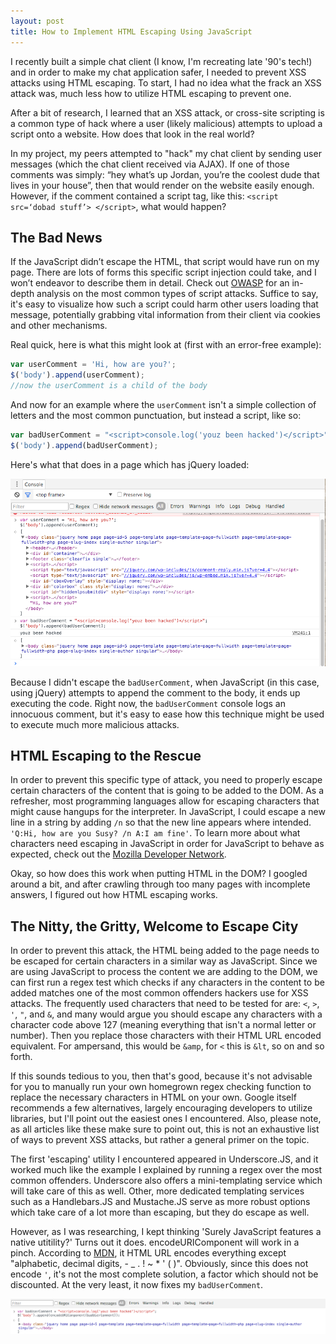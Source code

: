```yaml
---
layout: post
title: How to Implement HTML Escaping Using JavaScript
---
```

I recently built a simple chat client (I know, I'm recreating late '90's tech!) and in order to make my chat application safer, I needed to prevent XSS attacks using HTML escaping. To start, I had no idea what the frack an XSS attack was, much less how to utilize HTML escaping to prevent one.

After a bit of research, I learned that an XSS attack, or cross-site scripting is a common type of hack where a user (likely malicious) attempts to upload a script onto a website. How does that look in the real world?

In my project, my peers attempted to "hack" my chat client by sending user messages (which the chat client received via AJAX). If one of those comments was simply: “hey what’s up Jordan, you’re the coolest dude that lives in your house”, then that would render on the website easily enough. However, if the comment contained a script tag, like this: `<script src=‘dobad stuff’> </script>`, what would happen?

## The Bad News
If the JavaScript didn’t escape the HTML, that script would have run on my page. There are lots of forms this specific script injection could take, and I won’t endeavor to describe them in detail. Check out [OWASP](https://www.owasp.org/index.php/Cross-site_Scripting_(XSS)) for an in-depth analysis on the most common types of script attacks. Suffice to say, it's easy to visualize how such a script could harm other users loading that message, potentially grabbing vital information from their client via cookies and other mechanisms.

Real quick, here is what this might look at (first with an error-free example):

```javascript
var userComment = 'Hi, how are you?';
$('body').append(userComment);
//now the userComment is a child of the body
```
And now for an example where the `userComment` isn't a simple collection of letters and the most common punctuation, but instead a script, like so:

```javascript
var badUserComment = "<script>console.log('youz been hacked')</script>";
$('body').append(badUserComment);
```
Here's what that does in a page which has jQuery loaded:

![](../images/htmlnonescapedconsolelog.png)

Because I didn't escape the `badUserComment`, when JavaScript (in this case, using jQuery) attempts to append the comment to the body, it ends up executing the code. Right now, the `badUserComment` console logs an innocuous comment, but it's easy to ease how this technique might be used to execute much more malicious attacks.

## HTML Escaping to the Rescue
In order to prevent this specific type of attack, you need to properly escape certain characters of the content that is going to be added to the DOM. As a refresher, most programming languages allow for escaping characters that might cause hangups for the interpreter. In JavaScript, I could escape a new line in a string by adding `/n` so that the new line appears where intended. `'Q:Hi, how are you Susy? /n A:I am fine'`. To learn more about what characters need escaping in JavaScript in order for JavaScript to behave as expected, check out the [Mozilla Developer Network](https://msdn.microsoft.com/en-us/library/2yfce773(v=vs.94).aspx).

Okay, so how does this work when putting HTML in the DOM? I googled around a bit, and after crawling through too many pages with incomplete answers, I figured out how HTML escaping works.

## The Nitty, the Gritty, Welcome to Escape City

In order to prevent this attack, the HTML being added to the page needs to be escaped for certain characters in a similar way as JavaScript. Since we are using JavaScript to process the content we are adding to the DOM, we can first run a regex test which checks if any characters in the content to be added matches one of the most common offenders hackers use for XSS attacks. The frequently used characters that need to be tested for are: `<`, `>`, `'`, `"`, and `&`, and many would argue you should escape any characters with a character code above 127 (meaning everything that isn't a normal letter or number). Then you replace those characters with their HTML URL encoded equivalent. For ampersand, this would be `&amp`, for `<` this is `&lt`, so on and so forth.

If this sounds tedious to you, then that's good, because it's not advisable for you to manually run your own homegrown regex checking function to replace the necessary characters in HTML on your own. Google itself recommends a few alternatives, largely encouraging developers to utilize libraries, but I'll point out the easiest ones I encountered. Also, please note, as all articles like these make sure to point out, this is not an exhaustive list of ways to prevent XSS attacks, but rather a general primer on the topic.

The first 'escaping' utility I encountered appeared in Underscore.JS, and it worked much like the example I explained by running a regex over the most common offenders. Underscore also offers a mini-templating service which will take care of this as well. Other, more dedicated templating services such as a Handlebars.JS and Mustache.JS serve as more robust options which take care of a lot more than escaping, but they do escape as well.

However, as I was researching, I kept thinking 'Surely JavaScript features a native utitility?' Turns out it does. encodeURIComponent will work in a pinch. According to [MDN](https://developer.mozilla.org/en-US/docs/Web/JavaScript/Reference/Global_Objects/encodeURIComponent), it HTML URL encodes everything except "alphabetic, decimal digits, - _ . ! ~ * ' ( )". Obviously, since this does not encode `'`, it's not the most complete solution, a factor which should not be discounted. At the very least, it now fixes my `badUserComment`.

![](../images/escaped.png)
